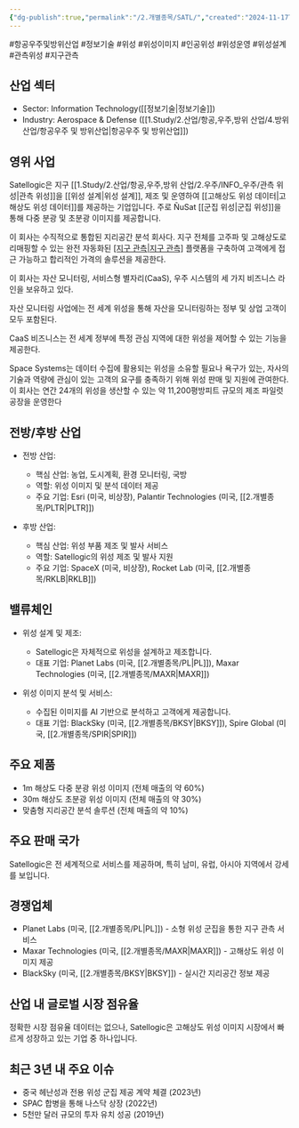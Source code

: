 ```yaml
---
{"dg-publish":true,"permalink":"/2.개별종목/SATL/","created":"2024-11-17T23:14:25.270+09:00","updated":"2025-07-29T21:37:05.151+09:00"}
---
```


#항공우주및방위산업 #정보기술 #위성 #위성이미지 #인공위성 #위성운영 #위성설계 #관측위성 #지구관측

## 산업 섹터

- Sector: Information Technology([[정보기술\|정보기술]])
- Industry: Aerospace & Defense ([[1.Study/2.산업/항공,우주,방위 산업/4.방위산업/항공우주 및 방위산업\|항공우주 및 방위산업]])

## 영위 사업

Satellogic은 지구 [[1.Study/2.산업/항공,우주,방위 산업/2.우주/INFO_우주/관측 위성\|관측 위성]]을 [[위성 설계\|위성 설계]], 제조 및 운영하여 [[고해상도 위성 데이터\|고해상도 위성 데이터]]를 제공하는 기업입니다. 주로 ÑuSat [[군집 위성\|군집 위성]]을 통해 다중 분광 및 초분광 이미지를 제공합니다.

이 회사는 수직적으로 통합된 지리공간 분석 회사다. 지구 전체를 고주파 및 고해상도로 리매핑할 수 있는 완전 자동화된 [[지구 관측\|지구 관측]](EO) 플랫폼을 구축하여 고객에게 접근 가능하고 합리적인 가격의 솔루션을 제공한다.  

이 회사는 자산 모니터링, 서비스형 별자리(CaaS), 우주 시스템의 세 가지 비즈니스 라인을 보유하고 있다.  
  
자산 모니터링 사업에는 전 세계 위성을 통해 자산을 모니터링하는 정부 및 상업 고객이 모두 포함된다.  

CaaS 비즈니스는 전 세계 정부에 특정 관심 지역에 대한 위성을 제어할 수 있는 기능을 제공한다.  
  
Space Systems는 데이터 수집에 활용되는 위성을 소유할 필요나 욕구가 있는, 자사의 기술과 역량에 관심이 있는 고객의 요구를 충족하기 위해 위성 판매 및 지원에 관여한다.  
이 회사는 연간 24개의 위성을 생산할 수 있는 약 11,200평방피트 규모의 제조 파일럿 공장을 운영한다

## 전방/후방 산업

- 전방 산업:
    
    - 핵심 산업: 농업, 도시계획, 환경 모니터링, 국방
    - 역할: 위성 이미지 및 분석 데이터 제공
    - 주요 기업: Esri (미국, 비상장), Palantir Technologies (미국, [[2.개별종목/PLTR\|PLTR]])
    
- 후방 산업:
    
    - 핵심 산업: 위성 부품 제조 및 발사 서비스
    - 역할: Satellogic의 위성 제조 및 발사 지원
    - 주요 기업: SpaceX (미국, 비상장), Rocket Lab (미국, [[2.개별종목/RKLB\|RKLB]])
    

## 밸류체인

- 위성 설계 및 제조:
    
    - Satellogic은 자체적으로 위성을 설계하고 제조합니다.
    - 대표 기업: Planet Labs (미국, [[2.개별종목/PL\|PL]]), Maxar Technologies (미국, [[2.개별종목/MAXR\|MAXR]])
    
- 위성 이미지 분석 및 서비스:
    
    - 수집된 이미지를 AI 기반으로 분석하고 고객에게 제공합니다.
    - 대표 기업: BlackSky (미국, [[2.개별종목/BKSY\|BKSY]]), Spire Global (미국, [[2.개별종목/SPIR\|SPIR]])
    

## 주요 제품

- 1m 해상도 다중 분광 위성 이미지 (전체 매출의 약 60%)
- 30m 해상도 초분광 위성 이미지 (전체 매출의 약 30%)
- 맞춤형 지리공간 분석 솔루션 (전체 매출의 약 10%)

## 주요 판매 국가

Satellogic은 전 세계적으로 서비스를 제공하며, 특히 남미, 유럽, 아시아 지역에서 강세를 보입니다.

## 경쟁업체

- Planet Labs (미국, [[2.개별종목/PL\|PL]]) - 소형 위성 군집을 통한 지구 관측 서비스
- Maxar Technologies (미국, [[2.개별종목/MAXR\|MAXR]]) - 고해상도 위성 이미지 제공
- BlackSky (미국, [[2.개별종목/BKSY\|BKSY]]) - 실시간 지리공간 정보 제공

## 산업 내 글로벌 시장 점유율

정확한 시장 점유율 데이터는 없으나, Satellogic은 고해상도 위성 이미지 시장에서 빠르게 성장하고 있는 기업 중 하나입니다.

## 최근 3년 내 주요 이슈

- 중국 헤난성과 전용 위성 군집 제공 계약 체결 (2023년)
- SPAC 합병을 통해 나스닥 상장 (2022년)
- 5천만 달러 규모의 투자 유치 성공 (2019년)